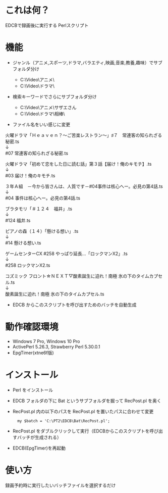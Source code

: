# これは何？
EDCBで録画後に実行する Perlスクリプト

# 機能
* ジャンル（アニメ,スポーツ,ドラマ,バラエティ,映画,音楽,教養,趣味）でサブフォルダ分け

    * C:\Video\アニメ\
    * C:\Video\ドラマ\

* 検索キーワードでさらにサブフォルダ分け

    * C:\Video\アニメ\サザエさん
    * C:\Video\ドラマ\相棒\

* ファイル名をいい感じに変更

火曜ドラマ「Ｈｅａｖｅｎ？～ご苦楽レストラン～」♯７　常連客の知られざる秘密.ts  
↓  
#07 常連客の知られざる秘密.ts

火曜ドラマ「初めて恋をした日に読む話」第３話【届け！俺のキモチ】.ts  
↓  
#03 届け！俺のキモチ.ts

３年Ａ組　－今から皆さんは、人質です－#04事件は核心へー。必見の第4話.ts  
↓  
#04 事件は核心へー。必見の第4話.ts

ブラタモリ「＃１２４　福井」.ts  
↓  
#124 福井.ts

ピアノの森（１４）「懸ける想い」.ts  
↓  
#14 懸ける想い.ts

ゲームセンターCX #258 やっぱり延長…「ロックマンX2」.ts  
↓  
#258 ロックマンX2.ts

コズミック フロント☆ＮＥＸＴ▽酸素誕生に迫れ！南極 氷の下のタイムカプセル.ts  
↓  
酸素誕生に迫れ！南極 氷の下のタイムカプセル.ts

* EDCB からこのスクリプトを呼び出すためのバッチを自動生成
 
# 動作確認環境
* Windows 7 Pro, Windows 10 Pro
* ActivePerl 5.26.3, Strawberry Perl 5.30.0.1
* EpgTimer(xtne6f版)

# インストール
* Perl をインストール
* EDCB フォルダの下に Bat というサブフォルダを掘って RecPost.pl を奥く
* RecPost.pl 内の以下のパスを RecPost.pl を置いたパスに合わせて変更

    	my $batch = 'C:\PT2\EDCB\Bat\RecPost.pl';

* RecPost.pl をダブルクリックして実行（EDCBからこのスクリプトを呼び出すバッチが生成される）
* EDCB(EpgTimer)を再起動

# 使い方
録画予約時に実行したいバッチファイルを選択するだけ
